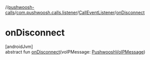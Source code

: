 //[pushwoosh-calls](../../../index.md)/[com.pushwoosh.calls.listener](../index.md)/[CallEventListener](index.md)/[onDisconnect](on-disconnect.md)

# onDisconnect

[androidJvm]\
abstract fun [onDisconnect](on-disconnect.md)(voIPMessage: [PushwooshVoIPMessage](../../com.pushwoosh.calls/-pushwoosh-vo-i-p-message/index.md))
